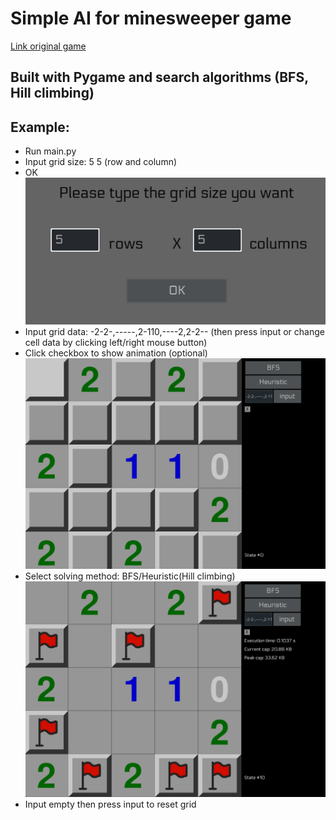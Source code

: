 # **Simple AI for minesweeper game** 
[Link original game](https://www.puzzle-minesweeper.com/)
## Built with Pygame and search algorithms (BFS, Hill climbing)
## Example:
- Run main.py
- Input grid size: 5 5 (row and column)
- OK
![Giao diện cửa số setting game](image/ex1.1.png)
- Input grid data: -2-2-,-----,2-110,----2,2-2-- (then press input or change cell data by clicking left/right mouse button)
- Click checkbox to show animation (optional)
![Giao diện cửa số setting và giải](image/ex1.2.png)
- Select solving method: BFS/Heuristic(Hill climbing)
![Giao diện cửa số khi giải xong bằng BFS](image/ex1.3.png)
- Input empty then press input to reset grid